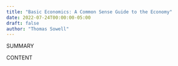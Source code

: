 ```yaml
---
title: "Basic Economics: A Common Sense Guide to the Economy"
date: 2022-07-24T00:00:00-05:00
draft: false
author: "Thomas Sowell"
---
```


SUMMARY

<!--more-->

CONTENT